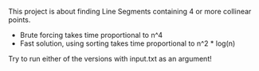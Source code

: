 This project is about finding Line Segments containing 4 or more collinear points.

- Brute forcing takes time proportional to n^4
- Fast solution, using sorting takes time proportional to n^2 * log(n)

Try to run either of the versions with input.txt as an argument!
